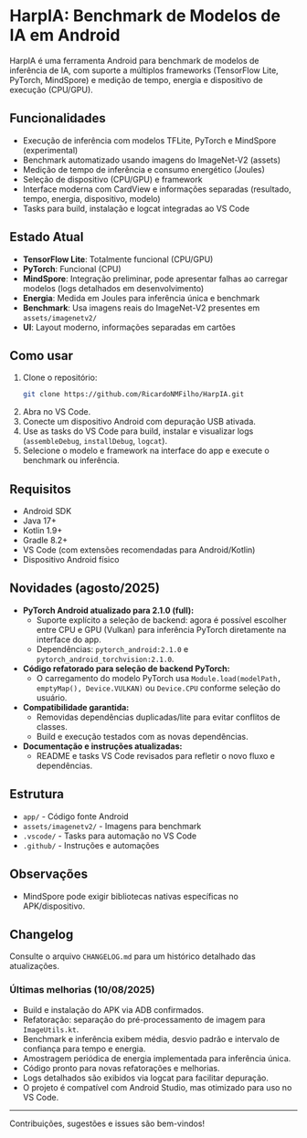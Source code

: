 
# HarpIA: Benchmark de Modelos de IA em Android

HarpIA é uma ferramenta Android para benchmark de modelos de inferência de IA, com suporte a múltiplos frameworks (TensorFlow Lite, PyTorch, MindSpore) e medição de tempo, energia e dispositivo de execução (CPU/GPU).

## Funcionalidades
- Execução de inferência com modelos TFLite, PyTorch e MindSpore (experimental)
- Benchmark automatizado usando imagens do ImageNet-V2 (assets)
- Medição de tempo de inferência e consumo energético (Joules)
- Seleção de dispositivo (CPU/GPU) e framework
- Interface moderna com CardView e informações separadas (resultado, tempo, energia, dispositivo, modelo)
- Tasks para build, instalação e logcat integradas ao VS Code

## Estado Atual
- **TensorFlow Lite**: Totalmente funcional (CPU/GPU)
- **PyTorch**: Funcional (CPU)
- **MindSpore**: Integração preliminar, pode apresentar falhas ao carregar modelos (logs detalhados em desenvolvimento)
- **Energia**: Medida em Joules para inferência única e benchmark
- **Benchmark**: Usa imagens reais do ImageNet-V2 presentes em `assets/imagenetv2/`
- **UI**: Layout moderno, informações separadas em cartões

## Como usar
1. Clone o repositório:
   ```sh
   git clone https://github.com/RicardoNMFilho/HarpIA.git
   ```
2. Abra no VS Code.
3. Conecte um dispositivo Android com depuração USB ativada.
4. Use as tasks do VS Code para build, instalar e visualizar logs (`assembleDebug`, `installDebug`, `logcat`).
5. Selecione o modelo e framework na interface do app e execute o benchmark ou inferência.

## Requisitos
- Android SDK
- Java 17+
- Kotlin 1.9+
- Gradle 8.2+
- VS Code (com extensões recomendadas para Android/Kotlin)
- Dispositivo Android físico

## Novidades (agosto/2025)

- **PyTorch Android atualizado para 2.1.0 (full):**
   - Suporte explícito a seleção de backend: agora é possível escolher entre CPU e GPU (Vulkan) para inferência PyTorch diretamente na interface do app.
   - Dependências: `pytorch_android:2.1.0` e `pytorch_android_torchvision:2.1.0`.
- **Código refatorado para seleção de backend PyTorch:**
   - O carregamento do modelo PyTorch usa `Module.load(modelPath, emptyMap(), Device.VULKAN)` ou `Device.CPU` conforme seleção do usuário.
- **Compatibilidade garantida:**
   - Removidas dependências duplicadas/lite para evitar conflitos de classes.
   - Build e execução testados com as novas dependências.
- **Documentação e instruções atualizadas:**
   - README e tasks VS Code revisados para refletir o novo fluxo e dependências.

## Estrutura
- `app/` - Código fonte Android
- `assets/imagenetv2/` - Imagens para benchmark
- `.vscode/` - Tasks para automação no VS Code
- `.github/` - Instruções e automações

## Observações
- MindSpore pode exigir bibliotecas nativas específicas no APK/dispositivo.

## Changelog

Consulte o arquivo `CHANGELOG.md` para um histórico detalhado das atualizações.

### Últimas melhorias (10/08/2025)
- Build e instalação do APK via ADB confirmados.
- Refatoração: separação do pré-processamento de imagem para `ImageUtils.kt`.
- Benchmark e inferência exibem média, desvio padrão e intervalo de confiança para tempo e energia.
- Amostragem periódica de energia implementada para inferência única.
- Código pronto para novas refatorações e melhorias.
- Logs detalhados são exibidos via logcat para facilitar depuração.
- O projeto é compatível com Android Studio, mas otimizado para uso no VS Code.

---
Contribuições, sugestões e issues são bem-vindos!
